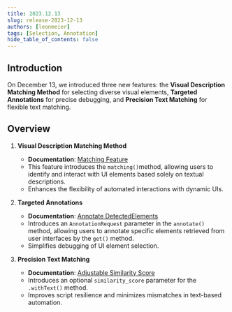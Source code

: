 ```yaml
---
title: 2023.12.13
slug: release-2023-12-13
authors: [leonmeier]
tags: [Selection, Annotation]
hide_table_of_contents: false
---
```


## Introduction

On December 13, we introduced three new features: the **Visual Description Matching Method** for selecting diverse visual elements, **Targeted Annotations** for precise debugging, and **Precision Text Matching** for flexible text matching.

## Overview

1. **Visual Description Matching Method**
   - **Documentation**: [Matching Feature](https://docs.askui.com/docs/api/Element-Descriptions/matching)
   - This feature introduces the `matching()`method, allowing users to identify and interact with UI elements based solely on textual descriptions.
   - Enhances the flexibility of automated interactions with dynamic UIs.

2. **Targeted Annotations**
   - **Documentation**: [Annotate DetectedElements](https://docs.askui.com/docs/api/Annotation/annotate)
   - Introduces an `AnnotationRequest` parameter in the `annotate()` method, allowing users to annotate specific elements retrieved from user interfaces by the `get()` method.
   - Simplifies debugging of UI element selection.

3. **Precision Text Matching**
   - **Documentation**: [Adjustable Similarity Score](https://docs.askui.com/docs/api/Element-Descriptions/withtext)
   - Introduces an optional `similarity_score` parameter for the `.withText()` method.
   - Improves script resilience and minimizes mismatches in text-based automation.
